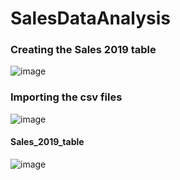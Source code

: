 # SalesDataAnalysis

### Creating the Sales 2019 table
![image](https://github.com/ochengco-paolo/SalesDataAnalysis/assets/140794262/741d0193-82b3-427c-bac4-d6b9a268c0ed)

### Importing the csv files
![image](https://github.com/ochengco-paolo/SalesDataAnalysis/assets/140794262/48b64342-3fae-4d51-8a4f-2c192e858638)

#### Sales_2019_table
![image](https://github.com/ochengco-paolo/SalesDataAnalysis/assets/140794262/dc0d1f43-1544-4154-b0d6-17b0e872c149)




